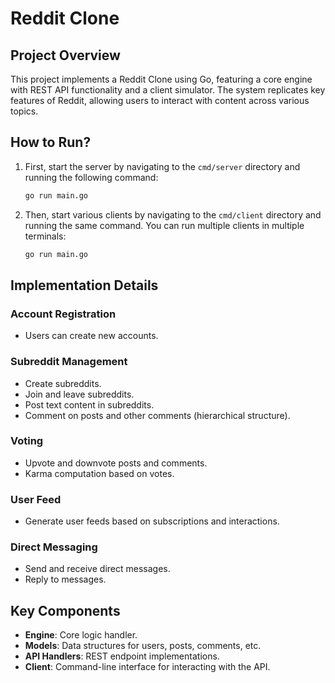 # Reddit Clone

## Project Overview

This project implements a Reddit Clone using Go, featuring a core engine with REST API functionality and a client simulator. The system replicates key features of Reddit, allowing users to interact with content across various topics.

## How to Run?

1. First, start the server by navigating to the `cmd/server` directory and running the following command:

    ```bash
    go run main.go
    ```

2. Then, start various clients by navigating to the `cmd/client` directory and running the same command. You can run multiple clients in multiple terminals:

    ```bash
    go run main.go
    ```

## Implementation Details

### Account Registration
- Users can create new accounts.

### Subreddit Management
- Create subreddits.
- Join and leave subreddits.
- Post text content in subreddits.
- Comment on posts and other comments (hierarchical structure).

### Voting
- Upvote and downvote posts and comments.
- Karma computation based on votes.

### User Feed
- Generate user feeds based on subscriptions and interactions.

### Direct Messaging
- Send and receive direct messages.
- Reply to messages.

## Key Components

- **Engine**: Core logic handler.
- **Models**: Data structures for users, posts, comments, etc.
- **API Handlers**: REST endpoint implementations.
- **Client**: Command-line interface for interacting with the API.

